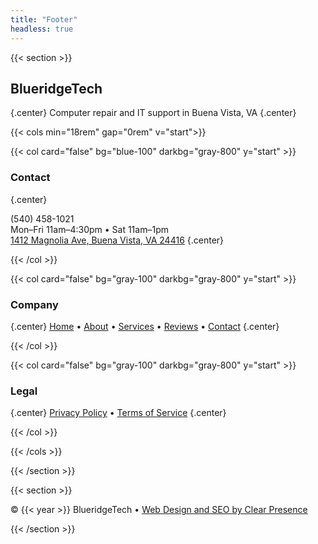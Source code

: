 ```yaml
---
title: "Footer"
headless: true
---
```


{{< section >}}

## BlueridgeTech
{.center}
Computer repair and IT support in Buena Vista, VA
{.center}


{{< cols min="18rem" gap="0rem" v="start">}}

{{< col card="false" bg="blue-100" darkbg="gray-800" y="start" >}}



### Contact
{.center}

(540) 458-1021  <br> Mon–Fri 11am–4:30pm • Sat 11am–1pm <br> [1412 Magnolia Ave, Buena Vista, VA 24416](https://www.google.com/maps/place/1412+Magnolia+Ave,+Buena+Vista,+VA+24416)
{.center}

{{< /col >}}

{{< col card="false" bg="gray-100" darkbg="gray-800" y="start" >}}

### Company
{.center}
[Home](/) • [About](/about) • [Services](/services) • [Reviews](/reviews) • [Contact](/contact)
{.center}

{{< /col >}}

{{< col card="false" bg="gray-100" darkbg="gray-800" y="start" >}}

### Legal
{.center}
[Privacy Policy](/privacy) • [Terms of Service](/terms)
{.center}


{{< /col >}}

{{< /cols >}}

{{< /section >}}



{{< section >}}





<div class="text-center text-sm opacity-80 mt-4">
	© {{< year >}} BlueridgeTech •  <a href="https://clearpresence.io" target="_blank" rel="noopener">Web Design and SEO by Clear Presence</a>
</div>

{{< /section >}}

